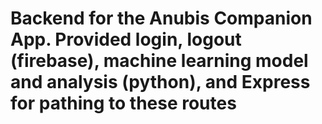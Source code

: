# Backend for the Anubis Companion App. Provided login, logout (firebase), machine learning model and analysis (python), and Express for pathing to these routes
